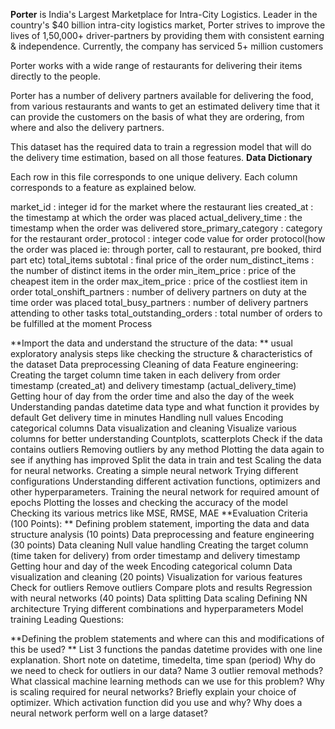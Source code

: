 **Porter** is India's Largest Marketplace for Intra-City Logistics. Leader in the country's $40 billion intra-city logistics market, Porter strives to improve the lives of 1,50,000+ driver-partners by providing them with consistent earning & independence. Currently, the company has serviced 5+ million customers

Porter works with a wide range of restaurants for delivering their items directly to the people.

Porter has a number of delivery partners available for delivering the food, from various restaurants and wants to get an estimated delivery time that it can provide the customers on the basis of what they are ordering, from where and also the delivery partners.

This dataset has the required data to train a regression model that will do the delivery time estimation, based on all those features.
**Data Dictionary**

Each row in this file corresponds to one unique delivery. Each column corresponds to a feature as explained below.

market_id : integer id for the market where the restaurant lies
created_at : the timestamp at which the order was placed
actual_delivery_time : the timestamp when the order was delivered
store_primary_category : category for the restaurant
order_protocol : integer code value for order protocol(how the order was placed ie: through porter, call to restaurant, pre booked, third part etc)
total_items subtotal : final price of the order
num_distinct_items : the number of distinct items in the order
min_item_price : price of the cheapest item in the order
max_item_price : price of the costliest item in order
total_onshift_partners : number of delivery partners on duty at the time order was placed
total_busy_partners : number of delivery partners attending to other tasks
total_outstanding_orders : total number of orders to be fulfilled at the moment
Process

**Import the data and understand the structure of the data:
**
  usual exploratory analysis steps like checking the structure & characteristics of the dataset
  Data preprocessing
  Cleaning of data
  Feature engineering: Creating the target column time taken in each delivery from order timestamp (created_at) and delivery timestamp (actual_delivery_time)
  Getting hour of day from the order time and also the day of the week
  Understanding pandas datetime data type and what function it provides by default
  Get delivery time in minutes
  Handling null values
  Encoding categorical columns
  Data visualization and cleaning
  Visualize various columns for better understanding Countplots, scatterplots
  Check if the data contains outliers
  Removing outliers by any method
  Plotting the data again to see if anything has improved
  Split the data in train and test
  Scaling the data for neural networks.
  Creating a simple neural network
  Trying different configurations
  Understanding different activation functions, optimizers and other hyperparameters.
  Training the neural network for required amount of epochs
  Plotting the losses and checking the accuracy of the model
  Checking its various metrics like MSE, RMSE, MAE
**Evaluation Criteria (100 Points):
**
  Defining problem statement, importing the data and data structure analysis (10 points)
  Data preprocessing and feature engineering (30 points)
  Data cleaning
  Null value handling
  Creating the target column (time taken for delivery) from order timestamp and delivery timestamp
  Getting hour and day of the week
  Encoding categorical column
  Data visualization and cleaning (20 points)
  Visualization for various features
  Check for outliers
  Remove outliers
  Compare plots and results
  Regression with neural networks (40 points)
  Data splitting
  Data scaling
  Defining NN architecture
  Trying different combinations and hyperparameters
  Model training
  Leading Questions:

**Defining the problem statements and where can this and modifications of this be used?
**
  List 3 functions the pandas datetime provides with one line explanation.
  Short note on datetime, timedelta, time span (period)
  Why do we need to check for outliers in our data?
  Name 3 outlier removal methods?
  What classical machine learning methods can we use for this problem?
  Why is scaling required for neural networks?
  Briefly explain your choice of optimizer.
  Which activation function did you use and why?
  Why does a neural network perform well on a large dataset?
